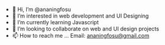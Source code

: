 - 👋 Hi, I’m @ananingfosu
- 👀 I’m interested in web development and UI Designing
- 🌱 I’m currently learning Javascript
- 💞️ I’m looking to collaborate on web and UI design projects
- 📫 How to reach me ... Email: ananingfosu@gmail.com

